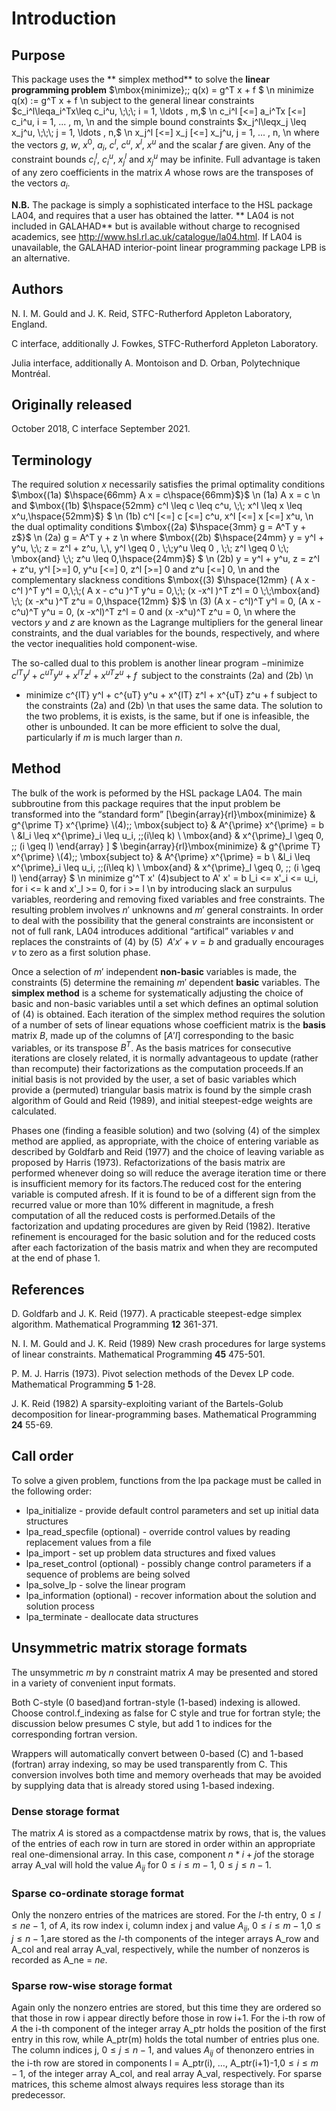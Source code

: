 # Introduction

## Purpose

This package uses the ** simplex method**
to solve the **linear programming problem**
$\mbox{minimize}\;\; q(x) = g^T x + f $
\n
minimize q(x) := g^T x + f
\n
subject to the general linear constraints
$c_i^l\leqa_i^Tx\leq c_i^u, \;\;\; i = 1, \ldots , m,$
\n
 c_i^l \[<=] a_i^Tx \[<=] c_i^u, i = 1, ... , m,
\n
and the simple bound constraints
$x_j^l\leqx_j \leq x_j^u, \;\;\; j = 1, \ldots , n,$
\n
 x_j^l \[<=] x_j \[<=] x_j^u, j = 1, ... , n,
\n
where the vectors $g$, $w$, $x^{0}$,
$a_i$, $c^l$, $c^u$, $x^l$,
$x^u$ and the scalar $f$ are given.
Any of the constraint bounds $c_i^l$, $c_i^u$,
$x_j^l$ and $x_j^u$ may be infinite.
Full advantage is taken of any zero coefficients in the matrix
$A$ whose rows are the transposes of the vectors $a_i$.

**N.B.** The package is simply a sophisticated interface to the
HSL package LA04, and requires that a user has obtained the latter.
** LA04 is not included in GALAHAD**
but is available without charge to recognised academics, see
http://www.hsl.rl.ac.uk/catalogue/la04.html. If LA04
is unavailable, the GALAHAD interior-point linear programming
package LPB is an alternative.

## Authors

N. I. M. Gould and J. K. Reid, STFC-Rutherford Appleton Laboratory,
England.

C interface, additionally J. Fowkes, STFC-Rutherford Appleton Laboratory.

Julia interface, additionally A. Montoison and D. Orban, Polytechnique Montréal.

## Originally released

October 2018, C interface September 2021.

## Terminology

The required solution $x$ necessarily satisfies
the primal optimality conditions
$\mbox{(1a) $\hspace{66mm} A x = c\hspace{66mm}$}$
\n
(1a) A x = c
\n
and
$\mbox{(1b) $\hspace{52mm} c^l \leq c \leq c^u, \;\; x^l \leq x \leq x^u,\hspace{52mm}$} $
\n
(1b) c^l \[<=] c \[<=] c^u, x^l \[<=] x \[<=] x^u,
\n
the dual optimality conditions
$\mbox{(2a) $\hspace{3mm} g = A^T y + z$}$
\n
(2a) g = A^T y + z
\n
where
$\mbox{(2b) $\hspace{24mm} y = y^l + y^u, \;\; z = z^l + z^u, \,\,
 y^l \geq 0 , \;\;y^u \leq 0 , \;\;
 z^l \geq 0 \;\; \mbox{and} \;\; z^u \leq 0,\hspace{24mm}$} $
\n
 (2b) y = y^l + y^u, z = z^l + z^u, y^l \[>=] 0, y^u \[<=] 0,
z^l \[>=] 0 and z^u \[<=] 0,
\n
and the complementary slackness conditions
$\mbox{(3) $\hspace{12mm}
( A x - c^l )^T y^l = 0,\;\;( A x - c^u )^T y^u = 0,\;\;
(x -x^l )^T z^l = 0 \;\;\mbox{and} \;\; (x -x^u )^T z^u = 0,\hspace{12mm} $}$
\n
(3) (A x - c^l)^T y^l = 0, (A x - c^u)^T y^u = 0,
(x -x^l)^T z^l = 0 and (x -x^u)^T z^u = 0,
\n
where the vectors $y$ and $z$ are
known as the Lagrange multipliers for
the general linear constraints, and the dual variables for the bounds,
respectively, and where the vector inequalities hold component-wise.

The so-called dual to this problem is another linear program
$- \mbox{minimize} \;\; c^{lT} y^l + c^{uT} y^u + x^{lT} z^l + x^{uT} z^u + f \;\; \mbox{subject to the constraints (2a) and (2b)}$
\n
- minimize c^{lT} y^l + c^{uT} y^u + x^{lT} z^l + x^{uT} z^u + f
subject to the constraints (2a) and (2b)
\n
that uses the same data. The solution to the two problems, it is exists,
is the same, but if one is infeasible, the other is unbounded. It can be
more efficient to solve the dual, particularly if $m$ is much larger
than $n$.

## Method

The bulk of the work is peformed by the HSL package LA04. The
main subbroutine from this package requires that the input problem
be transformed into the “standard form”
\[\begin{array}{rl}\mbox{minimize} & g^{\prime T} x^{\prime} \\(4)\;\; \mbox{subject to} & A^{\prime} x^{\prime} = b \\ &l_i \leq x^{\prime}_i \leq u_i, \;\;(i\leq k) \\ \mbox{and} & x^{\prime}_l \geq 0, \;\; (i \geq l) \end{array} \]
$ \begin{array}{rl}\mbox{minimize} & g^{\prime T} x^{\prime} \\(4)\;\; \mbox{subject to} & A^{\prime} x^{\prime} = b \\ &l_i \leq x^{\prime}_i \leq u_i, \;\;(i\leq k) \\ \mbox{and} & x^{\prime}_l \geq 0, \;\; (i \geq l) \end{array} $
\n
 minimize g'^T x'
(4)subject to A' x' = b
l_i <= x'_i <= u_i, for i <= k
and x'_l >= 0, for i >= l
\n
by introducing slack an surpulus variables, reordering and
removing fixed variables and free constraints. The resulting
problem involves $n'$ unknowns and $m'$ general constraints.
In order to deal with the possibility that the general constraints
are inconsistent or not of full rank,
LA04 introduces additional “artifical” variables $v$ and replaces
the constraints of (4) by
$(5) \;\; A' x' + v = b$
and gradually encourages $v$ to zero as a first solution phase.

Once a selection of $m'$ independent **non-basic** variables
is made, the constraints (5) determine the remaining $m'$
dependent **basic** variables. The **simplex method** is a
scheme for systematically adjusting the choice of basic and non-basic
variables until a set which defines an optimal solution of (4) is
obtained. Each iteration of the simplex method requires the solution
of a number of sets of linear equations whose coefficient matrix is
the **basis** matrix $B$, made up of the columns of
$[A'$$I]$ corresponding to the basic variables, or its transpose
$B^T$. As the basis matrices for consecutive iterations are
closely related, it is normally advantageous to update (rather than
recompute) their factorizations as the computation proceeds.If an
initial basis is not provided by the user, a set of basic variables
which provide a (permuted) triangular basis matrix is found by the
simple crash algorithm of Gould and Reid (1989), and initial
steepest-edge weights are calculated.

Phases one (finding a feasible solution) and two (solving (4)
of the simplex method are applied, as appropriate, with the choice of
entering variable as described by Goldfarb and Reid (1977) and the
choice of leaving variable as proposed by Harris (1973).
Refactorizations of the basis matrix are performed whenever doing so
will reduce the average iteration time or there is insufficient memory
for its factors.The reduced cost for the entering variable is
computed afresh. If it is found to be of a different sign from the
recurred value or more than 10\% different in magnitude, a fresh
computation of all the reduced costs is performed.Details of the
factorization and updating procedures are given by Reid (1982).
Iterative refinement is encouraged for the basic solution and for the
reduced costs after each factorization of the basis matrix and when
they are recomputed at the end of phase 1.

## References

D. Goldfarb and J. K. Reid (1977).
A practicable steepest-edge simplex algorithm.
Mathematical Programming **12** 361-371.

N. I. M. Gould and J. K. Reid (1989)
New crash procedures for large systems of linear constraints.
Mathematical Programming **45** 475-501.

P. M. J. Harris (1973).
Pivot selection methods of the Devex LP code.
Mathematical Programming **5** 1-28.

J. K. Reid (1982)
A sparsity-exploiting variant of the Bartels-Golub
decomposition for linear-programming bases.
Mathematical Programming **24** 55-69.

## Call order

To solve a given problem, functions from the lpa package must be called
in the following order:

- lpa\_initialize - provide default control parameters and
set up initial data structures
- lpa\_read\_specfile (optional) - override control values
by reading replacement values from a file
- lpa\_import - set up problem data structures and fixed
values
- lpa\_reset\_control (optional) - possibly change control
parameters if a sequence of problems are being solved
- lpa\_solve_lp - solve the linear program
- lpa\_information (optional) - recover information about
the solution and solution process
- lpa\_terminate - deallocate data structures

##  Unsymmetric matrix storage formats

The unsymmetric $m$ by $n$ constraint matrix $A$ may be presented
and stored in a variety of convenient input formats.

Both C-style (0 based)and fortran-style (1-based) indexing is allowed.
Choose control.f_indexing as false for C style and true for
fortran style; the discussion below presumes C style, but add 1 to
indices for the corresponding fortran version.

Wrappers will automatically convert between 0-based (C) and 1-based
(fortran) array indexing, so may be used transparently from C. This
conversion involves both time and memory overheads that may be avoided
by supplying data that is already stored using 1-based indexing.

### Dense storage format

The matrix $A$ is stored as a compactdense matrix by rows, that is,
the values of the entries of each row in turn are
stored in order within an appropriate real one-dimensional array.
In this case, component $n \ast i + j$of the storage array A_val
will hold the value $A_{ij}$ for $0 \leq i \leq m-1$,
$0 \leq j \leq n-1$.

###  Sparse co-ordinate storage format

Only the nonzero entries of the matrices are stored.
For the $l$-th entry, $0 \leq l \leq ne-1$, of $A$,
its row index i, column index j
and value $A_{ij}$,
$0 \leq i \leq m-1$,$0 \leq j \leq n-1$,are stored as
the $l$-th components of the integer arrays A_row and
A_col and real array A_val, respectively, while the number of nonzeros
is recorded as A_ne = $ne$.

###  Sparse row-wise storage format

Again only the nonzero entries are stored, but this time
they are ordered so that those in row i appear directly before those
in row i+1. For the i-th row of $A$ the i-th component of the
integer array A_ptr holds the position of the first entry in this row,
while A_ptr(m) holds the total number of entries plus one.
The column indices j, $0 \leq j \leq n-1$, and values
$A_{ij}$ of thenonzero entries in the i-th row are stored in components
l = A_ptr(i), $\ldots$, A_ptr(i+1)-1,$0 \leq i \leq m-1$,
of the integer array A_col, and real array A_val, respectively.
For sparse matrices, this scheme almost always requires less storage than
its predecessor.
